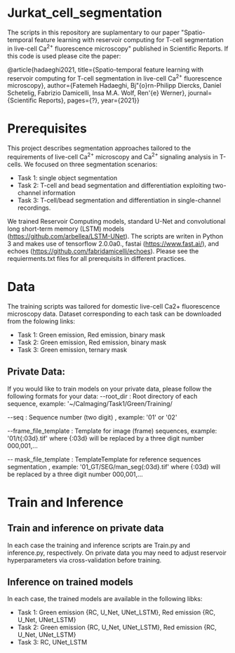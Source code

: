 # Jurkat_cell_segmentation

The scripts in this repository are suplamentary to our paper "Spatio-temporal feature learning with reservoir computing for T-cell segmentation in live-cell 
Ca<sup>2+</sup> fluorescence microscopy" published in Scientific Reports. If this code is used please cite the paper:

@article{hadaeghi2021, title={Spatio-temporal feature learning with reservoir computing for T-cell segmentation in live-cell 
Ca<sup>2+</sup> fluorescence microscopy}, author={Fatemeh Hadaeghi, Bj\"{o}rn-Philipp Diercks, Daniel Schetelig, Fabrizio Damicelli, Insa M.A. Wolf, Ren\'{e} Werner}, journal={Scientific Reports}, pages={?}, year={2021}}

# Prerequisites
This project describes segmentation approaches tailored to the requirements of live-cell Ca<sup>2+</sup> microscopy and Ca<sup>2+</sup> signaling analysis in T-cells. We focused on three segmentation scenarios: 
- Task 1: single object segmentation
- Task 2: T-cell and bead segmentation and differentiation exploiting two-channel information
- Task 3: T-cell/bead segmentation and differentiation in single-channel recordings.

We trained Reservoir Computing models, standard U-Net and convolutional long short-term memory (LSTM) models (https://github.com/arbellea/LSTM-UNet). The scripts are writen in Python 3 and makes use of tensorflow 2.0.0a0., fastai (https://www.fast.ai/), and echoes (https://github.com/fabridamicelli/echoes). Please see the requierments.txt files for all prerequisits in different practices.

# Data
The training scripts was tailored for domestic live-cell Ca2+ fluorescence microscopy data. Dataset corresponding to each task can be downloaded from the folowing links:
- Task 1: Green emission, Red emission, binary mask
- Task 2: Green emission, Red emission, binary mask
- Task 3: Green emission, ternary mask

## Private Data:
If you would like to train models on your private data, please follow the following formats for your data:
--root_dir : Root directory of each sequence, example: '~/CaImaging/Task1/Green/Training/

--seq : Sequence number (two digit) , example: '01' or '02'

--frame_file_template : Template for image (frame) sequences, example: '01/t{:03d}.tif' where {:03d} will be replaced by a three digit number 000,001,...

-- mask_file_template : TemplateTemplate for reference sequences segmentation , example: '01_GT/SEG/man_seg{:03d}.tif' where {:03d} will be replaced by a three digit number 000,001,...

# Train and Inference
## Train and inference on private data
In each case the training and inference scripts are Train.py and inference.py, respectively. On private data you may need to adjust reservoir hyperparameters via cross-validation before training. 

## Inference on trained models
In each case, the trained models are available in the following libks:
- Task 1: Green emission {RC, U_Net, UNet_LSTM}, Red emission {RC, U_Net, UNet_LSTM}
- Task 2: Green emission {RC, U_Net, UNet_LSTM}, Red emission {RC, U_Net, UNet_LSTM}
- Task 3: RC, UNet_LSTM



